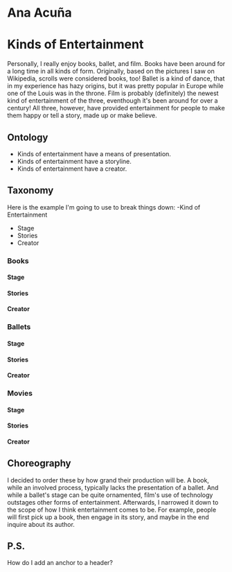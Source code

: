# Ana Acuña #
# Kinds of Entertainment #

Personally, I really enjoy books, ballet, and film. Books have been around for a long time in all kinds of form. Originally, based on the pictures I saw on Wikipedia, scrolls were considered books, too! Ballet is a kind of dance, that in my experience has hazy origins, but it was pretty popular in Europe while one of the Louis was in the throne. Film is probably (definitely) the newest kind of entertainment of the three, eventhough it's been around for over a century! All three, however, have provided entertainment for people to make them happy or tell a story, made up or make believe.

## Ontology ##
- Kinds of entertainment have a means of presentation.
- Kinds of entertainment have a storyline.
- Kinds of entertainment have a creator.

## Taxonomy ##
Here is the example I'm going to use to break things down:
-Kind of Entertainment
  - Stage
  - Stories
  - Creator
  
### Books ###
#### Stage ####

#### Stories ####
#### Creator ####

### Ballets ###
#### Stage ####
#### Stories ####
#### Creator ####

### Movies ###
#### Stage ####
#### Stories ####
#### Creator ####
  
## Choreography ##
I decided to order these by how grand their production will be. A book, while an involved process, typically lacks the presentation of a ballet. And while a ballet's stage can be quite ornamented, film's use of technology outstages other forms of entertainment. Afterwards, I narrowed it down to the scope of how I think entertainment comes to be. For example, people will first pick up a book, then engage in its story, and maybe in the end inquire about its author.

## P.S. ##
How do I add an anchor to a header?

